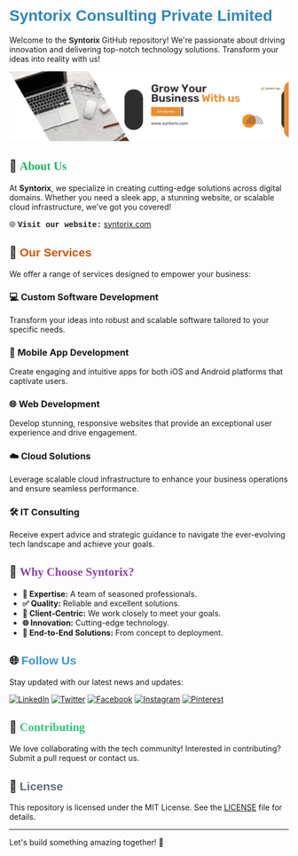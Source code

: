 # <span style="font-family: 'Arial', sans-serif; font-weight: bold; color: #2E86C1;">Syntorix Consulting Private Limited </span>

Welcome to the **<span style="font-family: 'Verdana', sans-serif;">Syntorix</span>** GitHub repository! We're passionate about driving innovation and delivering top-notch technology solutions. Transform your ideas into reality with us!

![Syntorix Banner](https://github.com/Syntorix-Consulting/Syntorix-Consulting/blob/main/githubBanner.png) 

## 🌟 <span style="font-family: 'Georgia', serif; color: #28B463;">About Us</span>

At **Syntorix**, we specialize in creating cutting-edge solutions across digital domains. Whether you need a sleek app, a stunning website, or scalable cloud infrastructure, we’ve got you covered!

🌐 **<span style="font-family: 'Courier New', monospace;">Visit our website:</span>** [syntorix.com](https://syntorix.com/)

## 💼 <span style="font-family: 'Trebuchet MS', sans-serif; color: #D35400;">Our Services</span>

We offer a range of services designed to empower your business:

### 💻 **Custom Software Development** 
Transform your ideas into robust and scalable software tailored to your specific needs.

### 📱 **Mobile App Development** 
Create engaging and intuitive apps for both iOS and Android platforms that captivate users.

### 🌐 **Web Development** 
Develop stunning, responsive websites that provide an exceptional user experience and drive engagement.

### ☁️ **Cloud Solutions** 
Leverage scalable cloud infrastructure to enhance your business operations and ensure seamless performance.

### 🛠️ **IT Consulting** 
Receive expert advice and strategic guidance to navigate the ever-evolving tech landscape and achieve your goals.

## 🚀 <span style="font-family: 'Palatino Linotype', serif; color: #8E44AD;">Why Choose Syntorix?</span>

- **🔧 Expertise:** A team of seasoned professionals.
- **✅ Quality:** Reliable and excellent solutions.
- **🤝 Client-Centric:** We work closely to meet your goals.
- **🌐 Innovation:** Cutting-edge technology.
- **🔄 End-to-End Solutions:** From concept to deployment.


## 🌐 <span style="font-family: 'Verdana', sans-serif; color: #3498DB;">Follow Us</span>

Stay updated with our latest news and updates:

[![LinkedIn](https://img.shields.io/badge/LinkedIn-0077B5?style=for-the-badge&logo=linkedin&logoColor=white)](https://www.linkedin.com/company/syntorix-consulting-private-limited/)
[![Twitter](https://img.shields.io/badge/Twitter-1DA1F2?style=for-the-badge&logo=twitter&logoColor=white)](https://x.com/Syntorixconsult)
[![Facebook](https://img.shields.io/badge/Facebook-1877F2?style=for-the-badge&logo=facebook&logoColor=white)](https://www.facebook.com/SyntorixConsulting)
[![Instagram](https://img.shields.io/badge/Instagram-E4405F?style=for-the-badge&logo=instagram&logoColor=white)](https://www.instagram.com/syntorix_consulting/)
[![Pinterest](https://img.shields.io/badge/Pinterest-E60023?style=for-the-badge&logo=pinterest&logoColor=white)](https://in.pinterest.com/SyntorixConsultancy/)

## 🤝 <span style="font-family: 'Garamond', serif; color: #2ECC71;">Contributing</span>

We love collaborating with the tech community! Interested in contributing? Submit a pull request or contact us.

## 📜 <span style="font-family: 'Impact', sans-serif; color: #5D6D7E;">License</span>

This repository is licensed under the MIT License. See the [LICENSE](LICENSE) file for details.

---

Let's build something amazing together! 🚀
